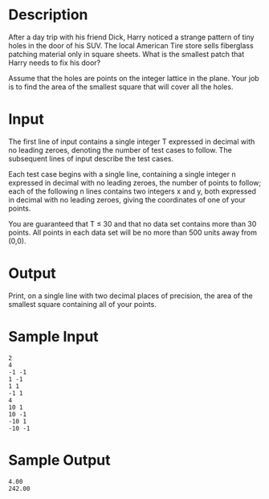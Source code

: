 # Description

After a day trip with his friend Dick, Harry noticed a strange pattern of tiny holes in the door of his SUV. The local American Tire store sells fiberglass patching material only in square sheets. What is the smallest patch that Harry needs to fix his door?

Assume that the holes are points on the integer lattice in the plane. Your job is to find the area of the smallest square that will cover all the holes.

# Input

The first line of input contains a single integer T expressed in decimal with no leading zeroes, denoting the number of test cases to follow. The subsequent lines of input describe the test cases.

Each test case begins with a single line, containing a single integer n expressed in decimal with no leading zeroes, the number of points to follow; each of the following n lines contains two integers x and y, both expressed in decimal with no leading zeroes, giving the coordinates of one of your points.

You are guaranteed that T ≤ 30 and that no data set contains more than 30 points. All points in each data set will be no more than 500 units away from (0,0).

# Output

Print, on a single line with two decimal places of precision, the area of the smallest square containing all of your points.

# Sample Input
```
2
4
-1 -1
1 -1
1 1
-1 1
4
10 1
10 -1
-10 1
-10 -1
```
# Sample Output
```
4.00
242.00
```